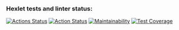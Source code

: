 ### Hexlet tests and linter status:
[![Actions Status](https://github.com/Faizik12/python-project-83/workflows/hexlet-check/badge.svg)](https://github.com/Faizik12/python-project-83/actions)
[![Action Status](https://github.com/Faizik12/python-project-83/actions/workflows/checking-correctness.yml/badge.svg)](https://github.com/Faizik12/python-project-83/actions)
[![Maintainability](https://api.codeclimate.com/v1/badges/d367edca198f7cb06251/maintainability)](https://codeclimate.com/github/Faizik12/python-project-83/maintainability)
[![Test Coverage](https://api.codeclimate.com/v1/badges/d367edca198f7cb06251/test_coverage)](https://codeclimate.com/github/Faizik12/python-project-83/test_coverage)